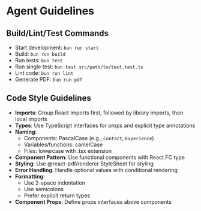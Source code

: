 # Agent Guidelines

## Build/Lint/Test Commands

- Start development: `bun run start`
- Build: `bun run build`
- Run tests: `bun test`
- Run single test: `bun test src/path/to/test.test.ts`
- Lint code: `bun run lint`
- Generate PDF: `bun run pdf`

## Code Style Guidelines

- **Imports**: Group React imports first, followed by library
  imports, then local imports
- **Types**: Use TypeScript interfaces for props and explicit type annotations
- **Naming**:
  - Components: PascalCase (e.g., `Contact`, `Experience`)
  - Variables/functions: camelCase
  - Files: lowercase with .tsx extension
- **Component Pattern**: Use functional components with React.FC type
- **Styling**: Use @react-pdf/renderer StyleSheet for styling
- **Error Handling**: Handle optional values with conditional rendering
- **Formatting**:
  - Use 2-space indentation
  - Use semicolons
  - Prefer explicit return types
- **Component Props**: Define props interfaces above components